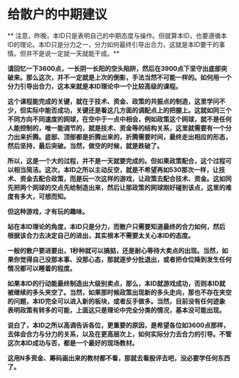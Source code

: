 给散户的中期建议
====



** 注意，昨晚，本ID只是表明自己的中期态度与操作。但就算本ID，也要遵循本ID的理论。本ID只是分力之一，分力如何最终引导出合力，这就是本ID要干的事情。但并不是说一定就一天就能干成。**

**请回忆一下3600点，一长阴一长阳的空头陷阱，然后在3900点下坚守出底部突破来。那么这次，并不一定就是上次的倒影，手法当然不可能一样的。如何用一个分力引导出合力，这本来就是本ID理论中一个比较高级的课程。**

**这个课程能完成的关键，就在于技术、资金、政策的共振点的制造，这里学问不少，但实际中能否成功，关键还是看这几方面的调配点上的把握上。这就如同三个不同方向不同速度的网球，在空中于一点中相会，例如政策这个网球，就不是任何人能控制的，唯一能调节的，就是技术、资金等的结构关系，这里就需要有一个分力出来折腾。底部、顶部都是折腾出来的，折腾需要时间，最终走出相应的形态，然后坚持，最后突破。当然，做空的时候，就是跌破了。**

**所以，这是一个大的过程，并不是一天就要完成的。但如果政策配合，这个过程可以相当简洁。这次，本ID之所以主动反空，就是不希望再如530那次一样，让技术、资金去配合政策，而是玩一次这样的游戏，让政策去配合技术、资金。这如同先把两个网球的交点先给制造出来，然后让那政策的网球刚好碰到该点，这里的难度有多大，可想而知。**

**但这种游戏，才有玩的趣味。**

**站在本ID理论的角度，本ID只是分力，而散户只需要知道最终的合力如何，然后根据该合力去决定自己的进出，其实根本不需要太关心本ID的态度。**

**一般的散户要进要出，1秒种就可以搞掂，还是耐心等待大卖点的出现。当然，如果你觉得自己没那本事、没那心态，那就逐步分批退出，或者把仓位降到发生任何情况都可以睡着的程度。**

**如果本ID的行动能最终制造出大级别卖点，那么，本ID就游戏成功，否则本ID就被继续的多头夹空了。当然，如果那时候政策出现新的多头走向，那也不存在夹空的问题，本ID完全可以进入新的板块，或者反手做多。当然，目前没有任何迹象表明政策有转多的可能，上面这只是理论中完全分类的情况，基本没可能出现。**

**说白了，本ID之所以高调告诉各位，更重要的原因，是希望各位如3600点那样，去体会合力与分力的关系，以及在更高层次上，如何实际分力去合力的引导。不管这次本ID成功与否，都是一个最好的现场教材。**

**这用N多资金、筹码画出来的教材都不看，那就去看股评去吧，没必要学任何东西了。**
